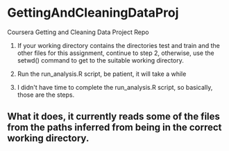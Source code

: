 # GettingAndCleaningDataProj
Coursera Getting and Cleaning Data Project Repo


1. If your working directory contains the directories test and train and the other files for this assignment, continue to step 2, otherwise, use the setwd() command to get to the suitable working directory.

2. Run the run_analysis.R script, be patient, it will take a while

3. I didn't have time to complete the run_analysis.R script, so basically, those are the steps.

## What it does, it currently reads some of the files from the paths inferred from being in the correct working directory.

